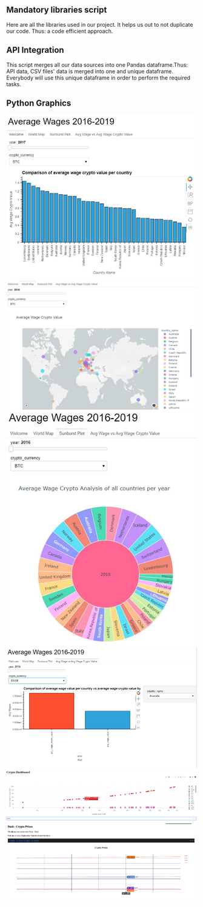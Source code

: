## Mandatory libraries script ##

Here are all the libraries used in our project. 
It helps us out to not duplicate our code. Thus: a code efficient approach.

## API Integration ##
 This script merges all our data sources into one Pandas dataframe.Thus: API data, CSV files' data is merged into one and unique dataframe. Everybody will use this unique dataframe in order to perform the required tasks.

## Python Graphics ##
![bar-chart](/Resources/bar_chart.JPG)
![bar-chart](/Resources/world_map.JPG)
![bar-chart](/Resources/sunburst_plot.JPG)
![bar-chart](/Resources/comparison_barchart.JPG)
![bar-chart](/Resources/Dash1.png)
![bar-chart](/Resources/Dash2.png)

